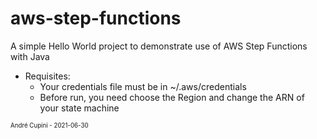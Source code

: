 # aws-step-functions
A simple Hello World project to demonstrate use of AWS Step Functions with Java

- Requisites:
  - Your credentials file must be in ~/.aws/credentials
  - Before run, you need choose the Region and change the ARN of your state machine 

<sup><sub>André Cupini - 2021-06-30</sub></sup>
